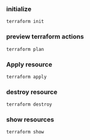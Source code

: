 ### initialize

    terraform init
### preview terraform actions

    terraform plan
### Apply resource

    terraform apply
### destroy  resource

    terraform destroy 
### show resources 

    terraform show